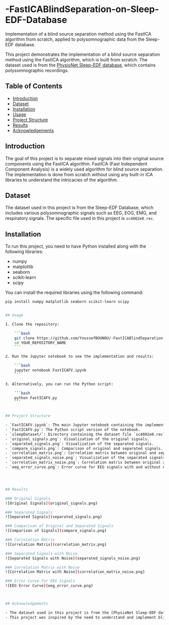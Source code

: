 # -FastICABlindSeparation-on-Sleep-EDF-Database
Implementation of a blind source separation method using the FastICA algorithm from scratch, applied to polysomnographic data from the Sleep-EDF database.

This project demonstrates the implementation of a blind source separation method using the FastICA algorithm, which is built from scratch. The dataset used is from the [PhysioNet Sleep-EDF database](https://physionet.org/content/sleep-edf/1.0.0/), which contains polysomnographic recordings.

## Table of Contents

- [Introduction](#introduction)
- [Dataset](#dataset)
- [Installation](#installation)
- [Usage](#usage)
- [Project Structure](#project-structure)
- [Results](#results)
- [Acknowledgements](#acknowledgements)

## Introduction

The goal of this project is to separate mixed signals into their original source components using the FastICA algorithm. FastICA (Fast Independent Component Analysis) is a widely used algorithm for blind source separation. The implementation is done from scratch without using any built-in ICA libraries to understand the intricacies of the algorithm.

## Dataset

The dataset used in this project is from the Sleep-EDF Database, which includes various polysomnographic signals such as EEG, EOG, EMG, and respiratory signals. The specific file used in this project is `sc4002e0.rec`.

## Installation

To run this project, you need to have Python installed along with the following libraries:

- numpy
- matplotlib
- seaborn
- scikit-learn
- scipy

You can install the required libraries using the following command:

```bash
pip install numpy matplotlib seaborn scikit-learn scipy


## Usage

1. Clone the repository:

    ```bash
    git clone https://github.com/YoussefBOUNOU/-FastICABlindSeparation-on-Sleep-EDF-Database.git
    cd YOUR_REPOSITORY_NAME
    ```

2. Run the Jupyter notebook to see the implementation and results:

    ```bash
    jupyter notebook FastICAFV.ipynb
    ```

3. Alternatively, you can run the Python script:

    ```bash
    python FastICAFV.py
    ```


## Project Structure

- `FastICAFV.ipynb`: The main Jupyter notebook containing the implementation and visualization.
- `FastICAFV.py`: The Python script version of the notebook.
- `sleepDataset/`: Directory containing the dataset file `sc4002e0.rec`.
- `original_signals.png`: Visualization of the original signals.
- `separated_signals.png`: Visualization of the separated signals.
- `compare_signals.png`: Comparison of original and separated signals.
- `correlation_matrix.png`: Correlation matrix between original and separated signals.
- `separated_signals_noise.png`: Visualization of the separated signals with added noise.
- `correlation_matrix_noise.png`: Correlation matrix between original and separated signals with noise.
- `eeg_error_curve.png`: Error curve for EEG signals with and without noise.




## Results

### Original Signals
![Original Signals](original_signals.png)

### Separated Signals
![Separated Signals](separated_signals.png)

### Comparison of Original and Separated Signals
![Comparison of Signals](compare_signals.png)

### Correlation Matrix
![Correlation Matrix](correlation_matrix.png)

### Separated Signals with Noise
![Separated Signals with Noise](separated_signals_noise.png)

### Correlation Matrix with Noise
![Correlation Matrix with Noise](correlation_matrix_noise.png)

### Error Curve for EEG Signals
![EEG Error Curve](eeg_error_curve.png)



## Acknowledgements

- The dataset used in this project is from the [PhysioNet Sleep-EDF database](https://physionet.org/content/sleep-edf/1.0.0/).
- This project was inspired by the need to understand and implement blind source separation using FastICA from scratch.


